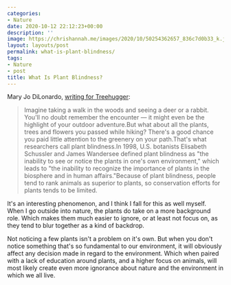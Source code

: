 ```yaml
---
categories:
- Nature
date: 2020-10-12 22:12:23+00:00
description: ''
image: https://chrishannah.me/images/2020/10/50254362657_836c7d0b33_k.jpg
layout: layouts/post
permalink: what-is-plant-blindness/
tags:
- Nature
- post
title: What Is Plant Blindness?
---
```


Mary Jo DiLonardo, [writing for Treehugger](https://www.treehugger.com/what-is-plant-blindness-4862583):

> Imagine taking a walk in the woods and seeing a deer or a rabbit. You'll no doubt remember the encounter — it might even be the highlight of your outdoor adventure.But what about all the plants, trees and flowers you passed while hiking? There's a good chance you paid little attention to the greenery on your path.That's what researchers call plant blindness.In 1998, U.S. botanists Elisabeth Schussler and James Wandersee defined plant blindness as "the inability to see or notice the plants in one's own environment," which leads to "the inability to recognize the importance of plants in the biosphere and in human affairs."Because of plant blindness, people tend to rank animals as superior to plants, so conservation efforts for plants tends to be limited.

It's an interesting phenomenon, and I think I fall for this as well myself. When I go outside into nature, the plants do take on a more background role. Which makes them much easier to ignore, or at least not focus on, as they tend to blur together as a kind of backdrop.

Not noticing a few plants isn't a problem on it's own. But when you don't notice something that's so fundamental to our environment, it will obviously affect any decision made in regard to the environment. Which when paired with a lack of education around plants, and a higher focus on animals, will most likely create even more ignorance about nature and the environment in which we all live.
